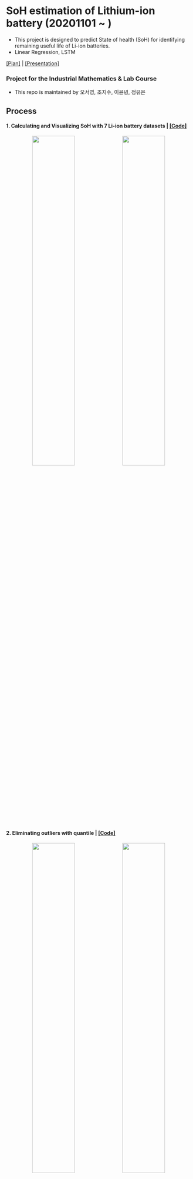 # SoH estimation of Lithium-ion battery (20201101 ~ )
- This project is designed to predict State of health (SoH) for identifying remaining useful life of Li-ion batteries.
- Linear Regression, LSTM  

[[Plan]](https://github.com/OH-Seoyoung/SoH_estimation_of_Lithium-ion_battery/blob/master/Project_Plan.pdf) | [[Presentation]](https://github.com/OH-Seoyoung/SoH_estimation_of_Lithium-ion_battery/blob/master/Presentation.pdf)  

### Project for the Industrial Mathematics & Lab Course
- This repo is maintained by 오서영, 조지수, 이윤녕, 정유은  

## Process  
#### **1**. Calculating and Visualizing SoH with 7 Li-ion battery datasets | [[Code]](https://github.com/OH-Seoyoung/SoH_estimation_of_Lithium-ion_battery/blob/master/1_Calculation_and_Visulaliztion_of_SoH/Calculation_and_Visualization_of_SoH.ipynb)  

<div align="center">
<img src="https://github.com/OH-Seoyoung/SoH_estimation_of_Lithium-ion_battery/blob/master/1_Calculation_and_Visulaliztion_of_SoH/fig/SoH_B05.jpg?raw=True" width="48%">
<img src="https://github.com/OH-Seoyoung/SoH_estimation_of_Lithium-ion_battery/blob/master/1_Calculation_and_Visulaliztion_of_SoH/fig/SoH_B47.jpg?raw=True" width="48%"> <br>
</div>  

#### **2**. Eliminating outliers with quantile | [[Code]](https://github.com/OH-Seoyoung/SoH_estimation_of_Lithium-ion_battery/blob/master/2_Elimination_of_outliers/Calculation_and_Visualization_of_refined_SoH.ipynb)  

<div align="center">
<img src="https://github.com/OH-Seoyoung/SoH_estimation_of_Lithium-ion_battery/blob/master/2_Elimination_of_outliers/fig/A_group.jpg?raw=True" width="48%">
<img src="https://github.com/OH-Seoyoung/SoH_estimation_of_Lithium-ion_battery/blob/master/2_Elimination_of_outliers/fig/C_group.jpg?raw=True" width="48%"> <br>
</div>  

#### **3**. Linear Regression | [[Code]](https://github.com/OH-Seoyoung/SoH_estimation_of_Lithium-ion_battery/blob/master/3_Linear_Regresssion_with_SoH/SoH_estimation_with_Linear_Regression.m)  

- Start at 50% Cycle
<div align="center">
<img src="https://github.com/OH-Seoyoung/SoH_estimation_of_Lithium-ion_battery/blob/master/3_Linear_Regresssion_with_SoH/fig/50%25/B05_Linear.jpg?raw=True" width="48%">
<img src="https://github.com/OH-Seoyoung/SoH_estimation_of_Lithium-ion_battery/blob/master/3_Linear_Regresssion_with_SoH/50%25/fig/B47_Linear.jpg?raw=True" width="48%"> <br>
</div>  

- Start at 70% Cycle
<div align="center">
<img src="https://github.com/OH-Seoyoung/SoH_estimation_of_Lithium-ion_battery/blob/master/3_Linear_Regresssion_with_SoH/70%25/fig/B05_Linear.jpg?raw=True" width="48%">
<img src="https://github.com/OH-Seoyoung/SoH_estimation_of_Lithium-ion_battery/blob/master/3_Linear_Regresssion_with_SoH/70%25/fig/B47_Linear.jpg?raw=True" width="48%"> <br>
</div>  

#### **4**. Long Short Term Memory | [[Code]](https://github.com/OH-Seoyoung/SoH_estimation_of_Lithium-ion_battery/blob/master/4_LSTM_with_SoH/SoH_estimation_with_LSTM.ipynb)
- Start at 50% Cycle
<div align="center">
<img src="https://github.com/OH-Seoyoung/SoH_estimation_of_Lithium-ion_battery/blob/master/4_LSTM_with_SoH/50%25/fig/B05_LSTM.jpg?raw=True" width="48%">
<img src="https://github.com/OH-Seoyoung/SoH_estimation_of_Lithium-ion_battery/blob/master/4_LSTM_with_SoH/50%25/fig/B47_LSTM.jpg?raw=True" width="48%"> <br>
</div>  

- Start at 70% Cycle
<div align="center">
<img src="https://github.com/OH-Seoyoung/SoH_estimation_of_Lithium-ion_battery/blob/master/4_LSTM_with_SoH/70%25/fig/B05_LSTM.jpg?raw=True" width="48%">
<img src="https://github.com/OH-Seoyoung/SoH_estimation_of_Lithium-ion_battery/blob/master/4_LSTM_with_SoH/70%25/fig/B47_LSTM.jpg?raw=True" width="48%"> <br>
</div>  

## Results
### 1. RMSE
### 2. MAE

## Dataset  
```
[1] NASA Prognostic Center: Experiments on Li-ion Batteries, https://ti.arc.nasa.gov/tech/dash/groups/pcoe/prognostic-data-repository/ 
```
